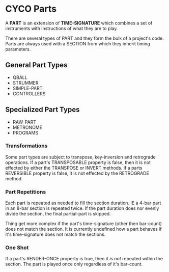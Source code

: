 # CYCO Parts

A **PART** is an extension of **TIME-SIGNATURE** which combines a set of
instruments with instructions of what they are to play.  <br>

There are several types of PART and they form the bulk of a project's
code.  Parts are always used with a SECTION from which they inherit timing
parameters.

## General Part Types

- QBALL
- STRUMMER
- SIMPLE-PART
- CONTROLLERS

## Specialized Part Types

- RAW-PART
- METRONOME
- PROGRAMS

### Transformations

Some part types are subject to transpose, key-inversion and retrograde
operations.  If a part's TRANSPOSABLE property is false, then it is not
effected by either the TRANSPOSE or INVERT methods.  If a parts
REVERSIBLE property is false, it is not effected by the RETROGRADE method.

### Part Repetitions

Each part is repeated as needed to fill the section duration.  IE a 4-bar
part in an 8-bar section is repeated twice.  If the part duration does nor
evenly divide the section, the final partial-part is skipped. <br>

Thing get more complex if the part's time-signature (other then bar-count)
does not match the section.  It is currently undefined how a part behaves
if it's time-signature does not match the sections.

### One Shot 

If a part's RENDER-ONCE property is true, then it *is not* repeated within
the section.  The part is played once only regardless of it's bar-count.

